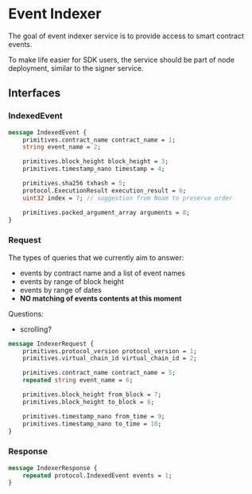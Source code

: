 # Event Indexer

The goal of event indexer service is to provide access to smart contract events.

To make life easier for SDK users, the service should be part of node deployment, similar to the signer service.

## Interfaces

### IndexedEvent

```protobuf
message IndexedEvent {
    primitives.contract_name contract_name = 1;
    string event_name = 2;

    primitives.block_height block_height = 3;
    primitives.timestamp_nano timestamp = 4;

    primitives.sha256 txhash = 5;
    protocol.ExecutionResult execution_result = 6;
    uint32 index = 7; // suggestion from Noam to preserve order

    primitives.packed_argument_array arguments = 8;
}
```

### Request

The types of queries that we currently aim to answer:

* events by contract name and a list of event names
* events by range of block height
* events by range of dates
* **NO matching of events contents at this moment**

Questions:

* scrolling?


```protobuf
message IndexerRequest {
    primitives.protocol_version protocol_version = 1;
    primitives.virtual_chain_id virtual_chain_id = 2;

    primitives.contract_name contract_name = 5;
    repeated string event_name = 6;

    primitives.block_height from_block = 7;
    primitives.block_height to_block = 8;

    primitives.timestamp_nano from_time = 9;
    primitives.timestamp_nano to_time = 10;
}

```


### Response

```protobuf
message IndexerResponse {
    repeated protocol.IndexedEvent events = 1;
}
```